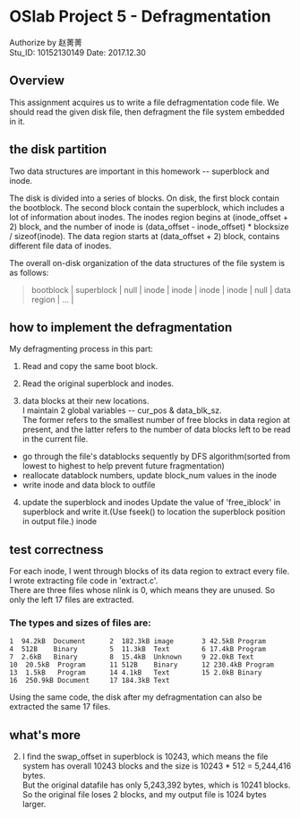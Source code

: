 # OSlab Project 5 - Defragmentation

  Authorize by 赵菁菁  
  Stu_ID: 10152130149
  Date: 2017.12.30

## Overview
  This assignment acquires us to write a file defragmentation code file. We should read the given disk file, then defragment the file system embedded in it. 

## the disk partition
Two data structures are important in this homework -- superblock and inode.

The disk is divided into a series of blocks.
On disk, the first block contain the bootblock. 
The second block contain the superblock, which includes a lot of information about inodes.
The inodes region begins at (inode_offset + 2) block, and the number of inode is  (data_offset - inode_offset) * blocksize / sizeof(inode).
The data region starts at (data_offset + 2) block, contains different file data of inodes.

The overall on-disk organization of the data structures of the file system is as follows:
> bootblock |  superblock  | null |  inode | inode | inode | inode | null | data region | ... |

## how to implement the defragmentation
My defragmenting process in this part:

1. Read and copy the same boot block.

2. Read the original superblock and inodes. 

3. data blocks at their new locations.<br>
I maintain 2 global variables -- cur_pos & data_blk_sz.<br>
The former refers to the smallest number of free blocks in data region at present, and the latter refers to the number of data blocks  left to be read in the current file.<br>

* go through the file's datablocks sequently by DFS algorithm(sorted from lowest to highest to help prevent future fragmentation) 
* reallocate datablock numbers, update block_num values in the inode
* write inode and data block to outfile 

4. update the superblock and inodes
Update the value of 'free_iblock' in superblock and write it.(Use fseek() to location the superblock position in output file.)
inode

## test correctness 
  For each inode, I went through blocks of its data region to extract every file.<br>
  I wrote extracting file code in 'extract.c'. <br>
  There are three files whose nlink is 0, which means they are unused. So only the left 17 files are extracted.
  
### The types and sizes of files are:
    1  94.2kB  Document      2  182.3kB image       3 42.5kB Program
    4  512B    Binary        5  11.3kB  Text        6 17.4kB Program
    7  2.6kB   Binary        8  15.4kB  Unknown     9 22.0kB Text
    10  20.5kB  Program      11 512B    Binary      12 230.4kB Program
    13  1.5kB   Program      14 4.1kB   Text        15 2.0kB Binary
    16  250.9kB Document     17 184.3kB Text
  Using the same code, the disk after my defragmentation can also be extracted the same 17 files.
  
## what's more
2. I find the swap_offset in superblock is 10243, which means the file system has overall 10243 blocks and the size is 10243 * 512 = 5,244,416 bytes.  
    But the original datafile has only 5,243,392 bytes, which is 10241 blocks.  
    So the original file loses 2 blocks, and my output file is 1024 bytes larger. 
